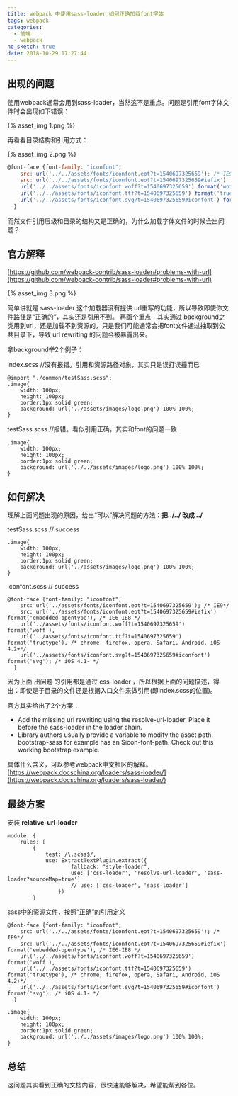 ```yaml
---
title: webpack 中使用sass-loader 如何正确加载font字体
tags: webpack
categories:
  - 前端
  - webpack
no_sketch: true
date: 2018-10-29 17:27:44
---
```



## 出现的问题
使用webpack通常会用到sass-loader，当然这不是重点。问题是引用font字体文件时会出现如下错误：

{% asset_img 1.png %}

再看看目录结构和引用方式：

{% asset_img 2.png %}

````js
@font-face {font-family: "iconfont";
    src: url('../../assets/fonts/iconfont.eot?t=1540697325659'); /* IE9*/
    src: url('../../assets/fonts/iconfont.eot?t=1540697325659#iefix') format('embedded-opentype'), /* IE6-IE8 */
    url('../../assets/fonts/iconfont.woff?t=1540697325659') format('woff'),
    url('../../assets/fonts/iconfont.ttf?t=1540697325659') format('truetype'), /* chrome, firefox, opera, Safari, Android, iOS 4.2+*/
    url('../../assets/fonts/iconfont.svg?t=1540697325659#iconfont') format('svg'); /* iOS 4.1- */
  }
````

而然文件引用层级和目录的结构又是正确的，为什么加载字体文件的时候会出问题？

## 官方解释
[https://github.com/webpack-contrib/sass-loader#problems-with-url](https://github.com/webpack-contrib/sass-loader#problems-with-url)

{% asset_img 3.png %}

简单讲就是 sass-loader 这个加载器没有提供 url重写的功能，所以导致即使你文件路径是“正确的”，其实还是引用不到。
再画个重点：其实通过 background之类用到url，还是加载不到资源的，只是我们可能通常会把font文件通过抽取到公共目录下，导致 url rewriting 的问题会被暴露出来。

拿background举2个例子：

index.scss //没有报错。引用和资源路径对象，其实只是误打误撞而已
````
@import "./common/testSass.scss";
.image{
    width: 100px;
    height: 100px;
    border:1px solid green;
    background: url('../assets/images/logo.png') 100% 100%;
}
````
testSass.scss //报错。看似引用正确，其实和font的问题一致
````
.image{
    width: 100px;
    height: 100px;
    border:1px solid green;
    background: url('../../assets/images/logo.png') 100% 100%;
}
````
## 如何解决
理解上面问题出现的原因，给出“可以”解决问题的方法：**把../../ 改成 ../**

testSass.scss // success
````
.image{
    width: 100px;
    height: 100px;
    border:1px solid green;
    background: url('../assets/images/logo.png') 100% 100%;
}
````
iconfont.scss // success
````
@font-face {font-family: "iconfont";
    src: url('../assets/fonts/iconfont.eot?t=1540697325659'); /* IE9*/
    src: url('../assets/fonts/iconfont.eot?t=1540697325659#iefix') format('embedded-opentype'), /* IE6-IE8 */
    url('../assets/fonts/iconfont.woff?t=1540697325659') format('woff'),
    url('../assets/fonts/iconfont.ttf?t=1540697325659') format('truetype'), /* chrome, firefox, opera, Safari, Android, iOS 4.2+*/
    url('../assets/fonts/iconfont.svg?t=1540697325659#iconfont') format('svg'); /* iOS 4.1- */
  }
````

因为上面 出问题 的引用都是通过 css-loader ，所以根据上面的问题描述，得出：即使是子目录的文件还是根据入口文件来做引用(即index.scss的位置)。

官方其实给出了2个方案：
- Add the missing url rewriting using the resolve-url-loader. Place it before the sass-loader in the loader chain.
- Library authors usually provide a variable to modify the asset path. bootstrap-sass for example has an $icon-font-path. Check out this working bootstrap example.

具体什么含义，可以参考webpack中文社区的解释。[https://webpack.docschina.org/loaders/sass-loader/](https://webpack.docschina.org/loaders/sass-loader/)

## 最终方案
安装 **relative-url-loader**

````
module: {
    rules: [
        {
            test: /\.scss$/,
            use: ExtractTextPlugin.extract({
                    fallback: "style-loader",
                    use: ['css-loader', 'resolve-url-loader', 'sass-loader?sourceMap=true']
                    // use: ['css-loader', 'sass-loader']
                })
        }
````

sass中的资源文件，按照“正确”的引用定义
````
@font-face {font-family: "iconfont";
    src: url('../../assets/fonts/iconfont.eot?t=1540697325659'); /* IE9*/
    src: url('../../assets/fonts/iconfont.eot?t=1540697325659#iefix') format('embedded-opentype'), /* IE6-IE8 */
    url('../../assets/fonts/iconfont.woff?t=1540697325659') format('woff'),
    url('../../assets/fonts/iconfont.ttf?t=1540697325659') format('truetype'), /* chrome, firefox, opera, Safari, Android, iOS 4.2+*/
    url('../../assets/fonts/iconfont.svg?t=1540697325659#iconfont') format('svg'); /* iOS 4.1- */
  }
````
````
.image{
    width: 100px;
    height: 100px;
    border:1px solid green;
    background: url('../../assets/images/logo.png') 100% 100%;
}
````

## 总结
这问题其实看到正确的文档内容，很快速能够解决，希望能帮到各位。